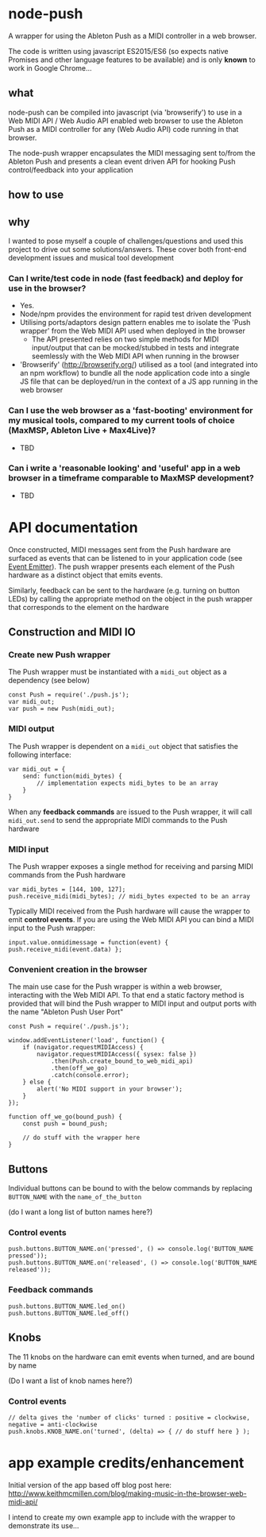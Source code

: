 # node-push
A wrapper for using the Ableton Push as a MIDI controller in a web browser.

The code is written using javascript ES2015/ES6 (so expects native Promises and other language features to be available) and is only **known** to work in Google Chrome...

## what

node-push can be compiled into javascript (via 'browserify') to use in a Web MIDI API / Web Audio API enabled web browser to use the Ableton Push as a MIDI controller for any (Web Audio API) code running in that browser.

The node-push wrapper encapsulates the MIDI messaging sent to/from the Ableton Push and presents a clean event driven API for hooking Push control/feedback into your application

## how to use

## why

I wanted to pose myself a couple of challenges/questions and used this project to drive out some solutions/answers. These cover both front-end development issues and musical tool development

### Can I write/test code in node (fast feedback) and deploy for use in the browser?
- Yes.
- Node/npm provides the environment for rapid test driven development
- Utilising ports/adaptors design pattern enables me to isolate the 'Push wrapper' from the Web MIDI API used when deployed in the browser
  - The API presented relies on two simple methods for MIDI input/output that can be mocked/stubbed in tests and integrate seemlessly with the Web MIDI API when running in the browser
- 'Browserify' (http://browserify.org/) utilised as a tool (and integrated into an npm workflow) to bundle all the node application code into a single JS file that can be deployed/run in the context of a JS app running in the web browser

### Can I use the web browser as a 'fast-booting' environment for my musical tools, compared to my current tools of choice (MaxMSP, Ableton Live + Max4Live)?
- TBD

### Can i write a 'reasonable looking' and 'useful' app in a web browser in a timeframe comparable to MaxMSP development?
- TBD

# API documentation

Once constructed, MIDI messages sent from the Push hardware are surfaced as events that can be listened to in your application code (see [Event Emitter](https://nodejs.org/api/events.html)). The push wrapper presents each element of the Push hardware as a distinct object that emits events.

Similarly, feedback can be sent to the hardware (e.g. turning on button LEDs) by calling the appropriate method on the object in the push wrapper that corresponds to the element on the hardware

## Construction and MIDI IO

### Create new Push wrapper

The Push wrapper must be instantiated with a `midi_out` object as a dependency (see below)

```
const Push = require('./push.js');
var midi_out; 
var push = new Push(midi_out);
```

### MIDI output

The Push wrapper is dependent on a `midi_out` object that satisfies the following interface:

```
var midi_out = {
    send: function(midi_bytes) {
        // implementation expects midi_bytes to be an array
    }
}
```

When any **feedback commands** are issued to the Push wrapper, it will call `midi_out.send` to send the appropriate MIDI commands to the Push hardware

### MIDI input

The Push wrapper exposes a single method for receiving and parsing MIDI commands from the Push hardware
```
var midi_bytes = [144, 100, 127];
push.receive_midi(midi_bytes); // midi_bytes expected to be an array
```

Typically MIDI received from the Push hardware will cause the wrapper to emit **control events**. If you are using the Web MIDI API you can bind a MIDI input to the Push wrapper:
```
input.value.onmidimessage = function(event) { push.receive_midi(event.data) };
```

### Convenient creation in the browser

The main use case for the Push wrapper is within a web browser, interacting with the Web MIDI API. To that end a static factory method is provided that will bind the Push wrapper to MIDI input and output ports with the name "Ableton Push User Port"
```
const Push = require('./push.js');

window.addEventListener('load', function() {
    if (navigator.requestMIDIAccess) {
        navigator.requestMIDIAccess({ sysex: false })
            .then(Push.create_bound_to_web_midi_api)
            .then(off_we_go)
            .catch(console.error);
    } else {
        alert('No MIDI support in your browser');
    }
});

function off_we_go(bound_push) {
    const push = bound_push;
    
    // do stuff with the wrapper here
}
```

## Buttons

Individual buttons can be bound to with the below commands by replacing `BUTTON_NAME` with the `name_of_the_button`

(do I want a long list of button names here?)

### Control events
```
push.buttons.BUTTON_NAME.on('pressed', () => console.log('BUTTON_NAME pressed'));
push.buttons.BUTTON_NAME.on('released', () => console.log('BUTTON_NAME released'));
```


### Feedback commands
```
push.buttons.BUTTON_NAME.led_on()
push.buttons.BUTTON_NAME.led_off()
```

## Knobs

The 11 knobs on the hardware can emit events when turned, and are bound by name

(Do I want a list of knob names here?)

### Control events
```
// delta gives the 'number of clicks' turned : positive = clockwise, negative = anti-clockwise
push.knobs.KNOB_NAME.on('turned', (delta) => { // do stuff here } );
```

# app example credits/enhancement

Initial version of the app based off blog post here: http://www.keithmcmillen.com/blog/making-music-in-the-browser-web-midi-api/

I intend to create my own example app to include with the wrapper to demonstrate its use...